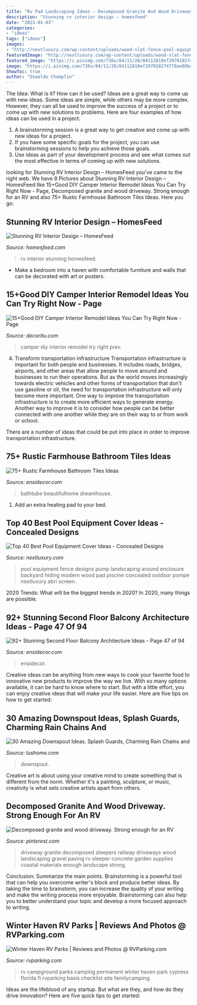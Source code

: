 ```yaml
---
title: "Rv Pad Landscaping Ideas - Decomposed Granite And Wood Driveway. Strong Enough For An Rv"
description: "Stunning rv interior design – homesfeed"
date: "2023-01-03"
categories:
- "ideas"
tags: ["ideas"]
images:
- "http://nextluxury.com/wp-content/uploads/wood-slat-fence-pool-equipment-enclosure-ideas.jpg"
featuredImage: "http://nextluxury.com/wp-content/uploads/wood-slat-fence-pool-equipment-enclosure-ideas.jpg"
featured_image: "https://i.pinimg.com/736x/84/11/28/84112810ef297018274778ae80baae58--decomposed-granite-driveway-gravel-driveway.jpg"
image: "https://i.pinimg.com/736x/84/11/28/84112810ef297018274778ae80baae58--decomposed-granite-driveway-gravel-driveway.jpg"
ShowToc: true
author: "Oswaldo Champlin"
---
```



The Idea: What is it? How can it be used?
Ideas are a great way to come up with new ideas. Some ideas are simple, while others may be more complex. However, they can all be used to improve the success of a project or to come up with new solutions to problems. Here are four examples of how ideas can be used in a project: 
1. A brainstorming session is a great way to get creative and come up with new ideas for a project.
2. If you have some specific goals for the project, you can use brainstorming sessions to help you achieve those goals.
3. Use ideas as part of your development process and see what comes out the most effective in terms of coming up with new solutions.

	

		
looking for Stunning RV Interior Design – HomesFeed you've came to the right web. We have 8 Pictures about Stunning RV Interior Design – HomesFeed like 15+Good DIY Camper Interior Remodel Ideas You Can Try Right Now - Page, Decomposed granite and wood driveway. Strong enough for an RV and also 75+ Rustic Farmhouse Bathroom Tiles Ideas. Here you go:
		
    
## Stunning RV Interior Design – HomesFeed

<img loading=lazy src="https://homesfeed.com/wp-content/uploads/2015/08/RV-interior-idea-with-mini-kitchen-set-with-electric-stove-sink-and-faucet-single-dining-chair-with-granite-dining-table-L-shape-sofa-with-pillows.jpg" onerror="this.onerror=null;this.src='https://tse2.mm.bing.net/th?id=OIP.Ct49goYcB1AlwWsHflhcdQHaFq&amp;pid=15.1';" alt="Stunning RV Interior Design – HomesFeed">

_Source: homesfeed.com_

>rv interior stunning homesfeed. 

	

- Make a bedroom into a haven with comfortable furniture and walls that can be decorated with art or posters.

    
## 15+Good DIY Camper Interior Remodel Ideas You Can Try Right Now - Page

<img loading=lazy src="https://decoritu.com/wp-content/uploads/2018/10/Best-18-DIY-Camper-Interior-Remodel-Ideas-You-Can-Try-Right-Now-03.jpg" onerror="this.onerror=null;this.src='https://tse3.mm.bing.net/th?id=OIP.tzAeGNKpImUFgoin6mHBwQHaLH&amp;pid=15.1';" alt="15+Good DIY Camper Interior Remodel Ideas You Can Try Right Now - Page">

_Source: decoritu.com_

>camper diy interior remodel try right prev. 

	

4) Transform transportation infrastructure
Transportation infrastructure is important for both people and businesses. It includes roads, bridges, airports, and other areas that allow people to move around and businesses to run their operations. But as the world moves increasingly towards electric vehicles and other forms of transportation that don't use gasoline or oil, the need for transportation infrastructure will only become more important. 
One way to improve the transportation infrastructure is to create more efficient ways to generate energy. Another way to improve it is to consider how people can be better connected with one another while they are on their way to or from work or school. 

There are a number of ideas that could be put into place in order to improve transportation infrastructure.

    
## 75+ Rustic Farmhouse Bathroom Tiles Ideas

<img loading=lazy src="https://ensidecor.com/wp-content/uploads/2018/10/75-Rustic-Farmhouse-Bathroom-Tiles-Ideas-01.jpg" onerror="this.onerror=null;this.src='https://tse2.mm.bing.net/th?id=OIP.ssDfiFwpgx6blB2-Tozr9gHaNL&amp;pid=15.1';" alt="75+ Rustic Farmhouse Bathroom Tiles Ideas">

_Source: ensidecor.com_

>bathtube beautifulhome dreamhouse. 

	

1. Add an extra heating pad to your bed.

    
## Top 40 Best Pool Equipment Cover Ideas - Concealed Designs

<img loading=lazy src="http://nextluxury.com/wp-content/uploads/wood-slat-fence-pool-equipment-enclosure-ideas.jpg" onerror="this.onerror=null;this.src='https://tse1.mm.bing.net/th?id=OIP.5mYzBR12CDg3vH7x2of5RQAAAA&amp;pid=15.1';" alt="Top 40 Best Pool Equipment Cover Ideas - Concealed Designs">

_Source: nextluxury.com_

>pool equipment fence designs pump landscaping around enclosure backyard hiding modern wood pad piscine concealed outdoor pompe nextluxury abri screen. 

	

2020 Trends: What will be the biggest trends in 2020?
In 2020, many things are possible.

    
## 92+ Stunning Second Floor Balcony Architecture Ideas - Page 47 Of 94

<img loading=lazy src="https://ensidecor.com/wp-content/uploads/2018/11/92-Stunning-Second-Floor-Balcony-Architecture-Ideas-47.jpg" onerror="this.onerror=null;this.src='https://tse4.mm.bing.net/th?id=OIP.9TmHGAn8UudTcBlx0eqDxgHaJ4&amp;pid=15.1';" alt="92+ Stunning Second Floor Balcony Architecture Ideas - Page 47 of 94">

_Source: ensidecor.com_

>ensidecor. 

	

Creative ideas can be anything from new ways to cook your favorite food to innovative new products to improve the way we live. With so many options available, it can be hard to know where to start. But with a little effort, you can enjoy creative ideas that will make your life easier. Here are five tips on how to get started: 

    
## 30 Amazing Downspout Ideas, Splash Guards, Charming Rain Chains And

<img loading=lazy src="https://www.lushome.com/wp-content/uploads/2012/10/rain-chain-rope-downspout-design-ideas-6.jpg" onerror="this.onerror=null;this.src='https://tse2.mm.bing.net/th?id=OIP.x-k-tpxTN_hGcT7JqrBcLgAAAA&amp;pid=15.1';" alt="30 Amazing Downspout Ideas, Splash Guards, Charming Rain Chains and">

_Source: lushome.com_

>downspout. 

	

Creative art is about using your creative mind to create something that is different from the norm. Whether it's a painting, sculpture, or music, creativity is what sets creative artists apart from others.

    
## Decomposed Granite And Wood Driveway. Strong Enough For An RV

<img loading=lazy src="https://i.pinimg.com/736x/84/11/28/84112810ef297018274778ae80baae58--decomposed-granite-driveway-gravel-driveway.jpg" onerror="this.onerror=null;this.src='https://tse2.mm.bing.net/th?id=OIP.vQ9eelO5cKd1u9_yutoz5AHaFj&amp;pid=15.1';" alt="Decomposed granite and wood driveway. Strong enough for an RV">

_Source: pinterest.com_

>driveway granite decomposed sleepers railway driveways wood landscaping gravel paving rv sleeper concrete garden supplies coastal materials enough landscape strong. 

	

Conclusion: Summarize the main points.
Brainstorming is a powerful tool that can help you overcome writer's block and produce better ideas. By taking the time to brainstorm, you can increase the quality of your writing and make the writing process more enjoyable. Brainstorming can also help you to better understand your topic and develop a more focused approach to writing.

    
## Winter Haven RV Parks | Reviews And Photos @ RVParking.com

<img loading=lazy src="http://www.rvparking.com/sites/default/files/park-photos/1/cypress-campground-rv-park-campground-rv-site.jpg" onerror="this.onerror=null;this.src='https://tse3.mm.bing.net/th?id=OIP.C4VcwHvQbspI-tJOEYtRpgHaFj&amp;pid=15.1';" alt="Winter Haven RV Parks | Reviews and Photos @ RVParking.com">

_Source: rvparking.com_

>rv campground parks camping permanent winter haven park cypress florida fl rvparking basis checklist site familycamping. 

	

Ideas are the lifeblood of any startup. But what are they, and how do they drive innovation? Here are five quick tips to get started: 

